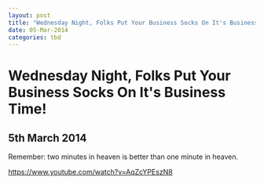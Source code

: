 ```yaml
---
layout: post
title: "Wednesday Night, Folks Put Your Business Socks On It's Business Time!"
date: 05-Mar-2014
categories: tbd
---
```


# Wednesday Night, Folks Put Your Business Socks On It's Business Time!

## 5th March 2014

Remember: two minutes in heaven is better than one minute in heaven.

https://www.youtube.com/watch?v=AqZcYPEszN8
